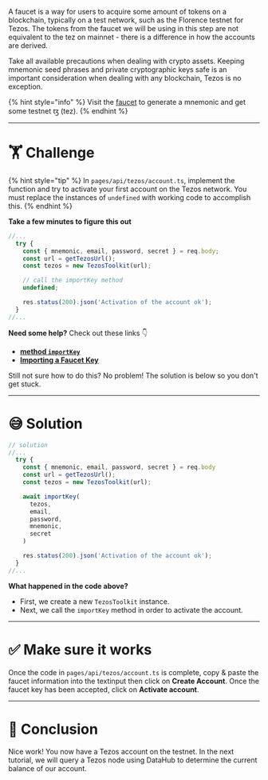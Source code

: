 A faucet is a way for users to acquire some amount of tokens on a blockchain, typically on a test network, such as the Florence testnet for Tezos. The tokens from the faucet we will be using in this step are not equivalent to the tez on mainnet - there is a difference in how the accounts are derived.

Take all available precautions when dealing with crypto assets. Keeping mnemonic seed phrases and private cryptographic keys safe is an important consideration when dealing with any blockchain, Tezos is no exception.

{% hint style="info" %}
Visit the [faucet](https://teztnets.xyz/hangzhounet-faucet) to generate a mnemonic and get some testnet ꜩ (tez).
{% endhint %}

---

# 🏋️ Challenge

{% hint style="tip" %}
In `pages/api/tezos/account.ts`, implement the function and try to activate your first account on the Tezos network. You must replace the instances of `undefined` with working code to accomplish this.
{% endhint %}

**Take a few minutes to figure this out**

```typescript
//...
  try {
    const { mnemonic, email, password, secret } = req.body;
    const url = getTezosUrl();
    const tezos = new TezosToolkit(url);

    // call the importKey method
    undefined;

    res.status(200).json('Activation of the account ok');
  }
//...
```

**Need some help?** Check out these links 👇

- [**method `importKey`**](https://tezostaquito.io/typedoc/modules/_taquito_signer.html#importkey)
- [**Importing a Faucet Key**](https://tezostaquito.io/docs/quick_start/#importing-a-faucet-key)

Still not sure how to do this? No problem! The solution is below so you don't get stuck.

---

# 😅 Solution

```typescript
// solution
//...
  try {
    const { mnemonic, email, password, secret } = req.body
    const url = getTezosUrl();
    const tezos = new TezosToolkit(url);

    await importKey(
      tezos,
      email,
      password,
      mnemonic,
      secret
    )

    res.status(200).json('Activation of the account ok');
  }
//...
```

**What happened in the code above?**

- First, we create a new `TezosToolkit` instance.
- Next, we call the `importKey` method in order to activate the account.

---

# ✅ Make sure it works

Once the code in `pages/api/tezos/account.ts` is complete, copy & paste the faucet information into the textinput then click on **Create Account**. Once the faucet key has been accepted, click on **Activate account**.

---

# 🏁 Conclusion

Nice work! You now have a Tezos account on the testnet. In the next tutorial, we will query a Tezos node using DataHub to determine the current balance of our account.
